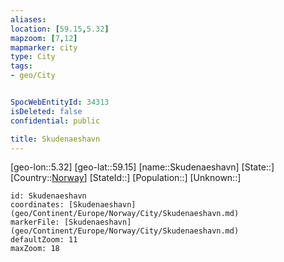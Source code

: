 ```yaml
---
aliases: 
location: [59.15,5.32]
mapzoom: [7,12] 
mapmarker: city 
type: City
tags:
- geo/City


SpocWebEntityId: 34313
isDeleted: false
confidential: public

title: Skudenaeshavn
---
```

[geo-lon::5.32]
[geo-lat::59.15]
[name::Skudenaeshavn]
[State::]
[Country::[Norway](geo/Continent/Europe/Norway.md)]
[StateId::]
[Population::]
[Unknown::]


```leaflet
id: Skudenaeshavn
coordinates: [Skudenaeshavn](geo/Continent/Europe/Norway/City/Skudenaeshavn.md)
markerFile: [Skudenaeshavn](geo/Continent/Europe/Norway/City/Skudenaeshavn.md)
defaultZoom: 11 
maxZoom: 18
```


